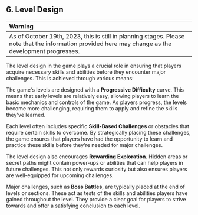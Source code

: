 ## 6. Level Design

| Warning |
|:------------------|
| As of October 19th, 2023, this is still in planning stages. Please note that the information provided here may change as the development progresses. |

The level design in the game plays a crucial role in ensuring that players acquire necessary skills and abilities before they encounter major challenges. This is achieved through various means:

The game's levels are designed with a **Progressive Difficulty** curve. This means that early levels are relatively easy, allowing players to learn the basic mechanics and controls of the game. As players progress, the levels become more challenging, requiring them to apply and refine the skills they've learned.

Each level often includes specific **Skill-Based Challenges** or obstacles that require certain skills to overcome. By strategically placing these challenges, the game ensures that players have had the opportunity to learn and practice these skills before they're needed for major challenges.

The level design also encourages **Rewarding Exploration**. Hidden areas or secret paths might contain power-ups or abilities that can help players in future challenges. This not only rewards curiosity but also ensures players are well-equipped for upcoming challenges.

Major challenges, such as **Boss Battles**, are typically placed at the end of levels or sections. These act as tests of the skills and abilities players have gained throughout the level. They provide a clear goal for players to strive towards and offer a satisfying conclusion to each level.
